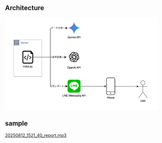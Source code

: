 ## Architecture
![architecture](./tmp/20250812_geminiapi.drawio.png)

## sample
[20250812_1521_40_report.mp3](https://pro-broccoli.com/public/ai/20250812_1521_40_report.mp3)
